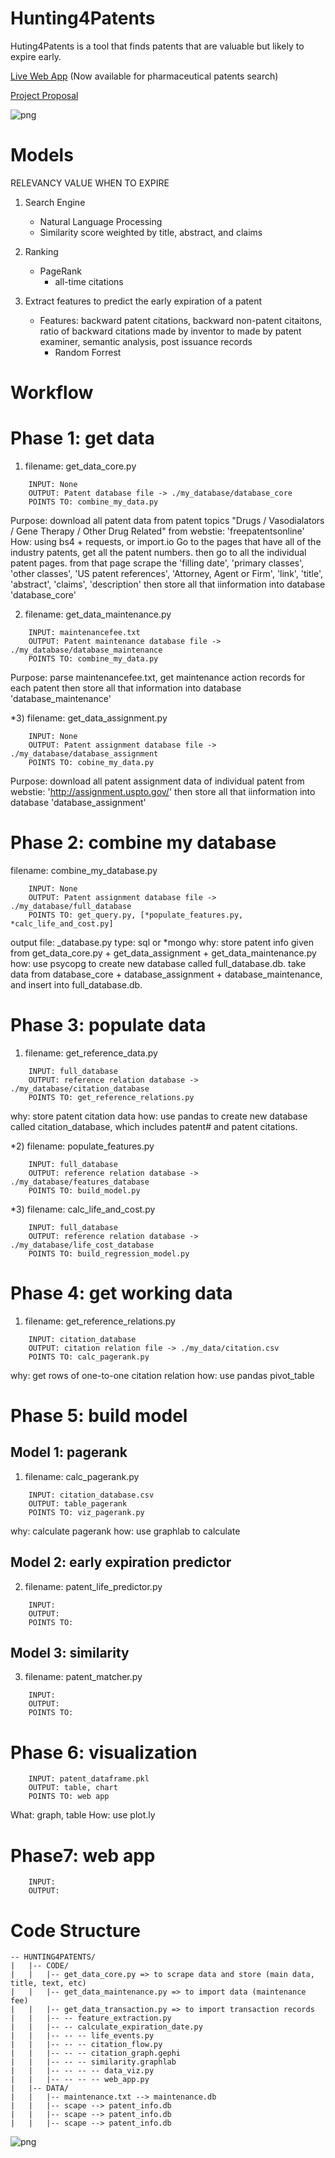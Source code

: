 # Hunting4Patents

Huting4Patents is a tool that finds patents that are valuable but likely to expire early.

[Live Web App](http://ec2-52-10-83-141.us-west-2.compute.amazonaws.com/) (Now available for pharmaceutical patents search)

[Project Proposal](Preliminary_Project_Proposal.md)

![png](results/citation_network.png)

# Models

RELEVANCY
VALUE
WHEN TO EXPIRE

1. Search Engine
	- Natural Language Processing
	- Similarity score weighted by title, abstract, and claims

2. Ranking
	- PageRank
		* all-time citations

3. Extract features to predict the early expiration of a patent
	- Features: backward patent citations, backward non-patent citaitons, ratio of backward citations made by inventor to made by patent examiner, semantic analysis, post issuance records
		* Random Forrest


# Workflow

Phase 1: get data
=======================================

1) filename:  get_data_core.py
```
	INPUT: None
	OUTPUT: Patent database file -> ./my_database/database_core
	POINTS TO: combine_my_data.py
```
Purpose: download all patent data from patent topics "Drugs / Vasodialators / Gene Therapy / Other Drug Related" from webstie: 'freepatentsonline'
How: using bs4 + requests, or import.io
Go to the pages that have all of the industry patents, get all the patent numbers.
then go to all the individual patent pages. from that page scrape the 'filling date', 'primary classes', 'other classes', 'US patent references', 'Attorney, Agent or Firm', 'link', 'title', 'abstract', 'claims', 'description'
then store all that iinformation into database 'database_core'

2) filename:  get_data_maintenance.py
```
	INPUT: maintenancefee.txt
	OUTPUT: Patent maintenance database file -> ./my_database/database_maintenance
	POINTS TO: combine_my_data.py
```
Purpose: parse maintenancefee.txt, get maintenance action records for each patent
then store all that information into database 'database_maintenance'

*3) filename:  get_data_assignment.py
```
	INPUT: None
	OUTPUT: Patent assignment database file -> ./my_database/database_assignment
	POINTS TO: cobine_my_data.py
```
Purpose: download all patent assignment data of individual patent from webstie: 'http://assignment.uspto.gov/'
then store all that iinformation into database 'database_assignment'


Phase 2: combine my database
=======================================
filename: combine_my_database.py
```
	INPUT: None
	OUTPUT: Patent assignment database file -> ./my_database/full_database
	POINTS TO: get_query.py, [*populate_features.py, *calc_life_and_cost.py]
```
output file: _database.py
type: sql or *mongo
why:  store patent info given from get_data_core.py + get_data_assignment + get_data_maintenance.py
how: use psycopg to create new database called full_database.db.
	 take data from database_core + database_assignment + database_maintenance, and insert into full_database.db.


Phase 3: populate data
=======================================
1) filename: get_reference_data.py
```
	INPUT: full_database
	OUTPUT: reference relation database -> ./my_database/citation_database
	POINTS TO: get_reference_relations.py
```
why: store patent citation data
how: use pandas to create new database called citation_database, which includes patent# and patent citations.

*2) filename: populate_features.py
```
	INPUT: full_database
	OUTPUT: reference relation database -> ./my_database/features_database
	POINTS TO: build_model.py
```

*3) filename: calc_life_and_cost.py
```
	INPUT: full_database
	OUTPUT: reference relation database -> ./my_database/life_cost_database
	POINTS TO: build_regression_model.py
```


Phase 4: get working data
=======================================
1) filename: get_reference_relations.py
```
	INPUT: citation_database
	OUTPUT: citation relation file -> ./my_data/citation.csv
	POINTS TO: calc_pagerank.py
```
why: get rows of one-to-one citation relation
how: use pandas pivot_table 


Phase 5: build model
=======================================
Model 1: pagerank
---------------------------------------

1) filename: calc_pagerank.py
```
	INPUT: citation_database.csv
	OUTPUT: table_pagerank
	POINTS TO: viz_pagerank.py
```

why: calculate pagerank
how: use graphlab to calculate


Model 2: early expiration predictor
---------------------------------------
2) filename: patent_life_predictor.py
```
	INPUT: 
	OUTPUT: 
	POINTS TO: 
```

Model 3: similarity
---------------------------------------
3) filename: patent_matcher.py
```
	INPUT: 
	OUTPUT: 
	POINTS TO: 
```

Phase 6: visualization
=======================================
```
	INPUT: patent_dataframe.pkl
	OUTPUT: table, chart
	POINTS TO: web app
```

What: graph, table
How: use plot.ly


Phase7: web app
=======================================
```
	INPUT: 
	OUTPUT: 
```

# Code Structure

```
-- HUNTING4PATENTS/
|	|-- CODE/
|	|	|-- get_data_core.py => to scrape data and store (main data, title, text, etc)
|	|	|-- get_data_maintenance.py => to import data (maintenance fee)
|	|	|-- get_data_transaction.py => to import transaction records
|	|	|-- -- feature_extraction.py
|	|	|-- -- calculate_expiration_date.py
|	|	|-- -- -- life_events.py
|	|	|-- -- -- citation_flow.py
|	|	|-- -- -- citation_graph.gephi
|	|	|-- -- -- similarity.graphlab
|	|	|-- -- -- -- data_viz.py
|	|	|-- -- -- -- web_app.py
|	|-- DATA/
|	|	|-- maintenance.txt --> maintenance.db
|	|	|-- scape --> patent_info.db
|	|	|-- scape --> patent_info.db
|	|	|-- scape --> patent_info.db
```



![png](results/chart_selected_patents.png)





